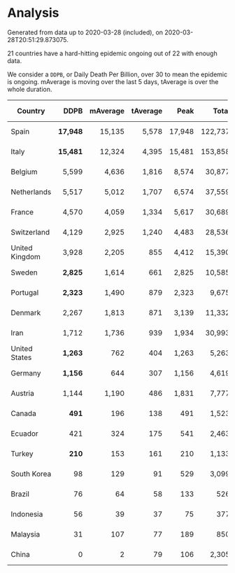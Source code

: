 
# Analysis

Generated from data up to 2020-03-28 (included), on 2020-03-28T20:51:29.873075.

21 countries have a hard-hitting epidemic ongoing out of 22 with enough data.

We consider a `DDPB`, or Daily Death Per Billion, over 30 to mean the epidemic is ongoing.
mAverage is moving over the last 5 days, tAverage is over the whole duration.


| Country | DDPB | mAverage | tAverage | Peak | Total | Start | Peak Date | End | Duration |  Status |
|---------|-----:|---------:|---------:|-----:|------:|------:|-----------|-----|----------|---------|
| Spain | **17,948** | 15,135 | 5,578 | 17,948 | 122,737 | 2020-03-06 | 2020-03-28 | None | 22 days | ongoing |
| Italy | **15,481** | 12,324 | 4,395 | 15,481 | 153,858 | 2020-02-22 | 2020-03-28 | None | 35 days | ongoing |
| Belgium | 5,599 | 4,636 | 1,816 | 8,574 | 30,877 | 2020-03-11 | 2020-03-26 | None | 17 days | ongoing |
| Netherlands | 5,517 | 5,012 | 1,707 | 6,574 | 37,559 | 2020-03-06 | 2020-03-27 | None | 22 days | ongoing |
| France | 4,570 | 4,059 | 1,334 | 5,617 | 30,689 | 2020-03-05 | 2020-03-27 | None | 23 days | ongoing |
| Switzerland | 4,129 | 2,925 | 1,240 | 4,483 | 28,536 | 2020-03-05 | 2020-03-23 | None | 23 days | ongoing |
| United Kingdom | 3,928 | 2,205 | 855 | 4,412 | 15,390 | 2020-03-10 | 2020-03-27 | None | 18 days | ongoing |
| Sweden | **2,825** | 1,614 | 661 | 2,825 | 10,585 | 2020-03-12 | 2020-03-28 | None | 16 days | ongoing |
| Portugal | **2,323** | 1,490 | 879 | 2,323 | 9,675 | 2020-03-17 | 2020-03-28 | None | 11 days | ongoing |
| Denmark | 2,267 | 1,813 | 871 | 3,139 | 11,332 | 2020-03-15 | 2020-03-27 | None | 13 days | ongoing |
| Iran | 1,712 | 1,736 | 939 | 1,934 | 30,993 | 2020-02-24 | 2020-03-26 | None | 33 days | ongoing |
| United States | **1,263** | 762 | 404 | 1,263 | 5,263 | 2020-03-15 | 2020-03-28 | None | 13 days | ongoing |
| Germany | **1,156** | 644 | 307 | 1,156 | 4,619 | 2020-03-13 | 2020-03-28 | None | 15 days | ongoing |
| Austria | 1,144 | 1,190 | 486 | 1,831 | 7,777 | 2020-03-12 | 2020-03-27 | None | 16 days | ongoing |
| Canada | **491** | 196 | 138 | 491 | 1,523 | 2020-03-17 | 2020-03-28 | None | 11 days | ongoing |
| Ecuador | 421 | 324 | 175 | 541 | 2,463 | 2020-03-14 | 2020-03-25 | None | 14 days | ongoing |
| Turkey | **210** | 153 | 161 | 210 | 1,133 | 2020-03-21 | 2020-03-28 | None | 7 days | ongoing |
| South Korea | 98 | 129 | 91 | 529 | 3,099 | 2020-02-23 | 2020-03-10 | None | 34 days | ongoing |
| Brazil | 76 | 64 | 58 | 133 | 526 | 2020-03-19 | 2020-03-19 | None | 9 days | ongoing |
| Indonesia | 56 | 39 | 37 | 75 | 377 | 2020-03-18 | 2020-03-26 | None | 10 days | ongoing |
| Malaysia | 31 | 107 | 77 | 189 | 850 | 2020-03-17 | 2020-03-21 | None | 11 days | ongoing |
| China | 0 | 2 | 79 | 106 | 2,305 | 2020-01-30 | 2020-02-23 | 2020-02-28 | 29 days | finished |

